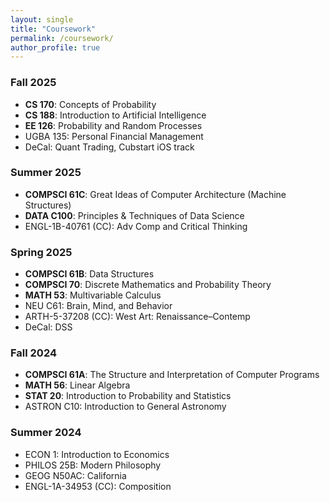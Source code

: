 ```yaml
---
layout: single
title: "Coursework"
permalink: /coursework/
author_profile: true
---
```


### Fall 2025
- **CS 170**: Concepts of Probability
- **CS 188**: Introduction to Artificial Intelligence
- **EE 126**: Probability and Random Processes
- UGBA 135: Personal Financial Management
- DeCal: Quant Trading, Cubstart iOS track

### Summer 2025
- **COMPSCI 61C**: Great Ideas of Computer Architecture (Machine Structures)
- **DATA C100**: Principles & Techniques of Data Science
- ENGL-1B-40761 (CC): Adv Comp and Critical Thinking

### Spring 2025
- **COMPSCI 61B**: Data Structures
- **COMPSCI 70**: Discrete Mathematics and Probability Theory
- **MATH 53**: Multivariable Calculus
- NEU C61: Brain, Mind, and Behavior
- ARTH-5-37208 (CC): West Art: Renaissance–Contemp
- DeCal: DSS

### Fall 2024
- **COMPSCI 61A**: The Structure and Interpretation of Computer Programs
- **MATH 56**: Linear Algebra
- **STAT 20**: Introduction to Probability and Statistics
- ASTRON C10: Introduction to General Astronomy

### Summer 2024
- ECON 1: Introduction to Economics
- PHILOS 25B: Modern Philosophy
- GEOG N50AC: California
- ENGL-1A-34953 (CC): Composition
